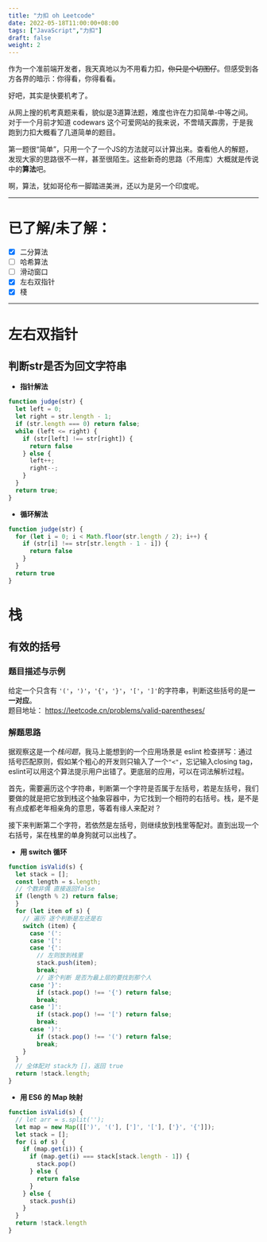 ```yaml
---
title: "力扣 oh Leetcode"
date: 2022-05-18T11:00:00+08:00
tags: ["JavaScript","力扣"]
draft: false
weight: 2
---
```

作为一个准前端开发者，我天真地以为不用看力扣，~~你只是个切图仔~~。但感受到各方各界的暗示：你得看，你得看看。  

好吧，其实是快要机考了。  

从网上搜的机考真题来看，貌似是3道算法题，难度也许在力扣简单-中等之间。对于一个月前才知道 codewars 这个可爱网站的我来说，不啻晴天霹雳，于是我跑到力扣大概看了几道简单的题目。  

第一题很“简单”，只用一个了一个JS的方法就可以计算出来。查看他人的解题，发现大家的思路很不一样，甚至很陌生。这些新奇的思路（不用库）大概就是传说中的**算法**吧。

啊，算法，犹如哥伦布一脚踏进美洲，还以为是另一个印度呢。  

---

# 已了解/未了解：

- [X] 二分算法
- [ ] 哈希算法
- [ ] 滑动窗口
- [X] 左右双指针
- [X] 棧

---
# 左右双指针
## 判断str是否为回文字符串
- **指针解法**
```js
function judge(str) {
  let left = 0;
  let right = str.length - 1;
  if (str.length === 0) return false;
  while (left <= right) {
    if (str[left] !== str[right]) {
      return false
    } else {
      left++;
      right--;
    }
  }
  return true;
}
```

- **循环解法**
```js
function judge(str) {
  for (let i = 0; i < Math.floor(str.length / 2); i++) {
    if (str[i] !== str[str.length - 1 - i]) {
      return false
    }
  }
  return true
}
```



# 栈
## 有效的括号
### 题目描述与示例
给定一个只含有 `'('`，`')'`，`'{'`，`'}'`，`'['`，`']'`的字符串，判断这些括号的是**一一对应**。  
题目地址： https://leetcode.cn/problems/valid-parentheses/

### 解题思路
据观察这是一个*栈问题*，我马上能想到的一个应用场景是 eslint 检查拼写：通过括号匹配原则，假如某个粗心的开发则只输入了一个`"<"`，忘记输入closing tag，eslint可以用这个算法提示用户出错了。更底层的应用，可以在词法解析过程。    

首先，需要遍历这个字符串，判断第一个字符是否属于左括号，若是左括号，我们要做的就是把它放到栈这个抽象容器中，为它找到一个相符的右括号。栈，是不是有点成都老年相亲角的意思，等着有缘人来配对？   

接下来判断第二个字符，若依然是左括号，则继续放到栈里等配对。直到出现一个右括号，呆在栈里的单身狗就可以出栈了。

- **用 switch 循环**
```js
function isValid(s) {
  let stack = [];
  const length = s.length;
  // 个数非偶 直接返回false
  if (length % 2) return false;
  }
  for (let item of s) {
    // 遍历 逐个判断是左还是右
    switch (item) {
      case '(':
      case '[':
      case '{':
        // 左则放到栈里
        stack.push(item);
        break;
        // 逐个判断 是否为最上层的要找到那个人
      case '}':
        if (stack.pop() !== '{') return false;
        break;
      case ']':
        if (stack.pop() !== '[') return false;
        break;
      case ')':
        if (stack.pop() !== '(') return false;
        break;
    }
  }
  // 全体配对 stack为 []，返回 true
  return !stack.length;
}
```

- **用 ES6 的 Map 映射**
```js
function isValid(s) {
  // let arr = s.split('');
  let map = new Map([[')', '('], [']', '['], ['}', '{']]);
  let stack = [];
  for (i of s) {
    if (map.get(i)) {
      if (map.get(i) === stack[stack.length - 1]) {
        stack.pop()
      } else {
        return false
      }
    } else {
      stack.push(i)
    }
  }
  return !stack.length
}
```